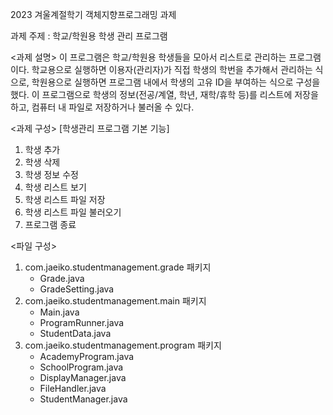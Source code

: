 2023 겨울계절학기 객체지향프로그래밍 과제

과제 주제 : 학교/학원용 학생 관리 프로그램

<과제 설명>
이 프로그램은 학교/학원용 학생들을 모아서 리스트로 관리하는 프로그램이다.
학교용으로 실행하면 이용자(관리자)가 직접 학생의 학번을 추가해서 관리하는 식으로,
학원용으로 실행하면 프로그램 내에서 학생의 고유 ID을 부여하는 식으로 구성을 했다.
이 프로그램으로 학생의 정보(전공/계열, 학년, 재학/휴학 등)를 리스트에 저장을 하고, 컴퓨터 내 파일로 저장하거나 불러올 수 있다.

<과제 구성>
[학생관리 프로그램 기본 기능]

1. 학생 추가
2. 학생 삭제
3. 학생 정보 수정
4. 학생 리스트 보기
5. 학생 리스트 파일 저장
6. 학생 리스트 파일 불러오기
7. 프로그램 종료

<파일 구성>

1. com.jaeiko.studentmanagement.grade 패키지
   - Grade.java
   - GradeSetting.java
2. com.jaeiko.studentmanagement.main 패키지
   - Main.java
   - ProgramRunner.java
   - StudentData.java
3. com.jaeiko.studentmanagement.program 패키지
   - AcademyProgram.java
   - SchoolProgram.java
   - DisplayManager.java
   - FileHandler.java
   - StudentManager.java
